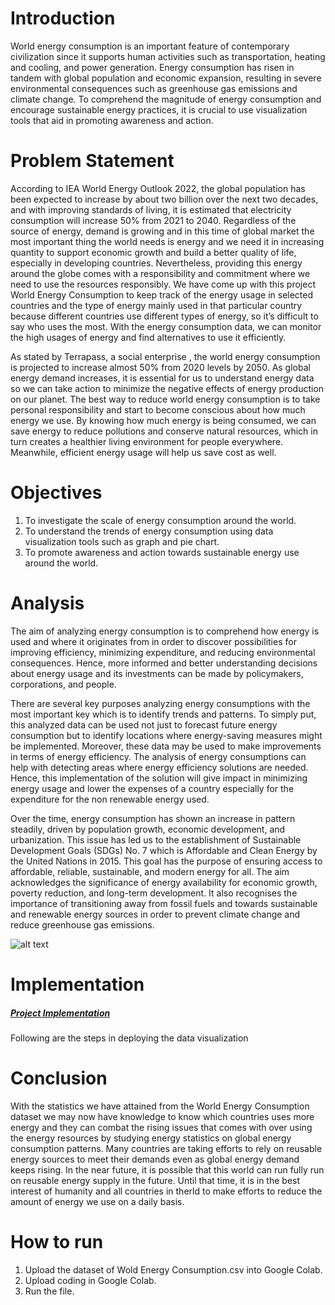 
# Introduction 

World energy consumption is an important feature of contemporary civilization since it supports human activities such as transportation, heating and cooling, and power generation. Energy consumption has risen in tandem with global population and economic expansion, resulting in severe environmental consequences such as greenhouse gas emissions and climate change. To comprehend the magnitude of energy consumption and encourage sustainable energy practices, it is crucial to use visualization tools that aid in promoting awareness and action.

# Problem Statement

According to IEA World Energy Outlook 2022, the global population has been expected to increase by about two billion over the next two decades, and with improving standards of living, it is estimated that electricity consumption will increase 50% from 2021 to 2040. Regardless of the source of energy, demand is growing and in this time of global market the most important thing the world needs is energy and we need it in increasing quantity to support economic growth and build a better quality of life, especially in developing countries. Nevertheless, providing this energy around the globe comes with a responsibility and commitment where we need to use the resources responsibly. We have come up with this project World Energy Consumption to keep track of the energy usage in selected countries and the type of energy mainly used in that particular country because different countries use different types of energy, so it’s difficult to say who uses the most. With the energy consumption data, we can monitor the high usages of energy and find alternatives to use it efficiently.

As stated by Terrapass, a social enterprise , the world energy consumption is projected to increase almost 50% from 2020 levels by 2050. As global energy demand increases, it is essential for us to understand energy data so we can take action to minimize the negative effects of energy production on our planet. The best way to reduce world energy consumption is to take personal responsibility and start to become conscious about how much energy we use. By knowing how much energy is being consumed, we can save energy to reduce pollutions and conserve natural resources, which in turn creates a healthier living environment for people everywhere. Meanwhile, efficient energy usage will help us save cost as well. 


# Objectives
1) To investigate the scale of energy consumption around the world.
2) To understand the trends of energy consumption using data visualization tools such as graph and pie chart.
3) To promote awareness and action towards sustainable energy use around the world.

# Analysis
The aim of analyzing energy consumption is to comprehend how energy is used and where it originates from in order to discover possibilities for improving efficiency, minimizing expenditure, and reducing environmental consequences. Hence, more informed and better understanding decisions about energy usage and its investments can be made by policymakers, corporations, and people.

There are several key purposes analyzing energy consumptions with the most important key which is to identify trends and patterns. To simply put, this analyzed data can be used not just to forecast future energy consumption but to identify locations where energy-saving measures might be implemented. Moreover, these data may be used to make improvements in terms of energy efficiency. The analysis of energy consumptions can help with detecting areas where energy efficiency solutions are needed.  Hence, this implementation of the solution will give impact in minimizing energy usage and lower the expenses of a country especially for the expenditure for the non renewable energy used.

Over the time, energy consumption has shown an increase in pattern steadily, driven by population growth, economic development, and urbanization. This issue has led us to the establishment of Sustainable Development Goals (SDGs) No. 7 which is Affordable and Clean Energy by the United Nations in 2015. This goal has the purpose of ensuring access to affordable, reliable, sustainable, and modern energy for all. The aim acknowledges the significance of energy availability for economic growth, poverty reduction, and long-term development. It also recognises the importance of transitioning away from fossil fuels and towards sustainable and renewable energy sources in order to prevent climate change and reduce greenhouse gas emissions.

![alt text](https://sdgs.un.org/sites/default/files/2022-07/SDG%20Report%202022_Goal%207%20infographic.png)

# Implementation
##### [Project Implementation](Implementation/Implementation.md)
Following are the steps in deploying the data visualization 

# Conclusion

With the statistics we have attained from the World Energy Consumption dataset we may now have knowledge to know which countries uses more energy and they can combat the rising issues that comes with over using the energy resources by studying energy statistics on global energy consumption patterns. Many countries are taking efforts to rely on reusable energy sources to meet their demands even as global energy demand keeps rising. 
In the near future, it is possible that this world can run fully run on reusable energy supply in the future. Until that time, it is in the best interest of humanity and all countries in therld to make efforts to reduce the amount of energy we use on a daily basis. 





# How to run
1) Upload the dataset of Wold Energy Consumption.csv into Google Colab.
2) Upload coding in Google Colab.
3) Run the file.

